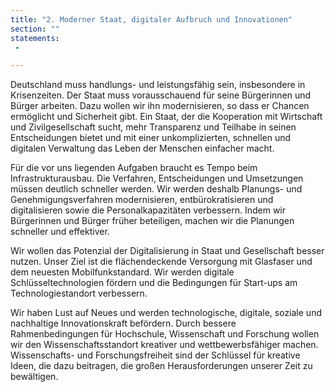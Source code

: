```yaml
---
title: "2. Moderner Staat, digitaler Aufbruch und Innovationen"
section: ""
statements:
 - 

---
```



Deutschland muss handlungs- und leistungsfähig sein, insbesondere in Krisenzeiten. Der Staat muss vorausschauend für seine Bürgerinnen und Bürger arbeiten. Dazu wollen wir ihn modernisieren, so dass er Chancen ermöglicht und Sicherheit gibt. Ein Staat, der die Kooperation mit Wirtschaft und Zivilgesellschaft sucht, mehr Transparenz und Teilhabe in seinen Entscheidungen bietet und mit einer unkomplizierten, schnellen und digitalen Verwaltung das Leben der Menschen einfacher macht.  

Für die vor uns liegenden Aufgaben braucht es Tempo beim Infrastrukturausbau. Die Verfahren, Entscheidungen und Umsetzungen müssen deutlich schneller werden. Wir werden deshalb Planungs- und Genehmigungsverfahren modernisieren, entbürokratisieren und digitalisieren sowie die Personalkapazitäten verbessern. Indem wir Bürgerinnen und Bürger früher beteiligen, machen wir die Planungen schneller und effektiver. 

Wir wollen das Potenzial der Digitalisierung in Staat und Gesellschaft besser nutzen. Unser Ziel ist die flächendeckende Versorgung mit Glasfaser und dem neuesten Mobilfunkstandard. Wir werden digitale Schlüsseltechnologien fördern und die Bedingungen für Start-ups am Technologiestandort verbessern. 
 
Wir haben Lust auf Neues und werden technologische, digitale, soziale und nachhaltige Innovationskraft befördern. Durch bessere Rahmenbedingungen für Hochschule, Wissenschaft und Forschung wollen wir den Wissenschaftsstandort kreativer und wettbewerbsfähiger machen. Wissenschafts- und Forschungsfreiheit sind der Schlüssel für kreative Ideen, die dazu beitragen, die großen Herausforderungen unserer Zeit zu bewältigen. 